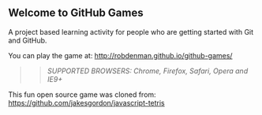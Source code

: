 ## Welcome to GitHub Games

A project based learning activity for people who are getting started with Git and GitHub.

You can play the game at: http://robdenman.github.io/github-games/

>> _*SUPPORTED BROWSERS*: Chrome, Firefox, Safari, Opera and IE9+_

This fun open source game was cloned from: https://github.com/jakesgordon/javascript-tetris
